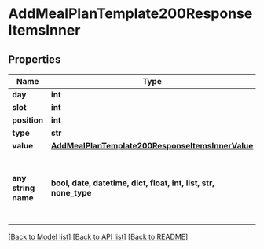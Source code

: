 # AddMealPlanTemplate200ResponseItemsInner


## Properties
Name | Type | Description | Notes
------------ | ------------- | ------------- | -------------
**day** | **int** |  | 
**slot** | **int** |  | 
**position** | **int** |  | 
**type** | **str** |  | 
**value** | [**AddMealPlanTemplate200ResponseItemsInnerValue**](AddMealPlanTemplate200ResponseItemsInnerValue.md) |  | [optional] 
**any string name** | **bool, date, datetime, dict, float, int, list, str, none_type** | any string name can be used but the value must be the correct type | [optional]

[[Back to Model list]](../README.md#documentation-for-models) [[Back to API list]](../README.md#documentation-for-api-endpoints) [[Back to README]](../README.md)


